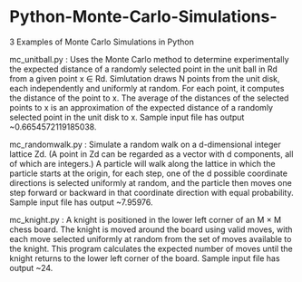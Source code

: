 # Python-Monte-Carlo-Simulations-
3 Examples of Monte Carlo Simulations in Python

mc_unitball.py : Uses the Monte Carlo method to determine experimentally the expected distance of a randomly selected point in the unit ball in Rd from a given point x ∈ Rd. Simlutation draws N points from the unit disk, each independently and uniformly at random. For each point, it computes the distance of the point to x. The average of the distances of the selected points to x is an approximation of the expected distance of a randomly selected point in the unit disk to x. Sample input file has output ~0.6654572119185038.

mc_randomwalk.py : Simulate a random walk on a d-dimensional integer lattice Zd. (A point in Zd can be regarded as a vector with d components, all of which are integers.) A particle will walk along the lattice in which the particle starts at the origin, for each step, one of the d possible coordinate directions is selected uniformly at random, and the particle then moves one step forward or backward in that coordinate direction with equal probability. Sample input file has output ~7.95976.

mc_knight.py : A knight is positioned in the lower left corner of an M × M chess board. The knight is moved around the board using valid moves, with each move selected uniformly at random from the set of moves available to the knight. This program calculates the expected number of moves until the knight returns to the lower left corner of the board. Sample input file has output ~24.
